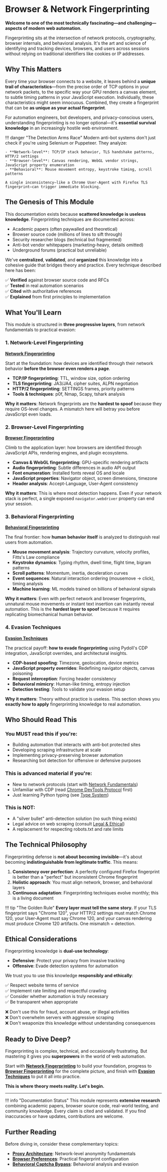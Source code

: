 # Browser & Network Fingerprinting

**Welcome to one of the most technically fascinating—and challenging—aspects of modern web automation.**

Fingerprinting sits at the intersection of network protocols, cryptography, browser internals, and behavioral analysis. It's the art and science of identifying and tracking devices, browsers, and users across sessions without relying on traditional identifiers like cookies or IP addresses.

## Why This Matters

Every time your browser connects to a website, it leaves behind a **unique trail of characteristics**—from the precise order of TCP options in your network packets, to the specific way your GPU renders a canvas element, to subtle timing patterns in your JavaScript execution. Individually, these characteristics might seem innocuous. Combined, they create a fingerprint that can be **as unique as your actual fingerprint**.

For automation engineers, bot developers, and privacy-conscious users, understanding fingerprinting is no longer optional—it's **essential survival knowledge** in an increasingly hostile web environment.

!!! danger "The Detection Arms Race"
    Modern anti-bot systems don't just check if you're using Selenium or Puppeteer. They analyze:
    
    - **Network-level**: TCP/IP stack behavior, TLS handshake patterns, HTTP/2 settings
    - **Browser-level**: Canvas rendering, WebGL vendor strings, JavaScript property enumeration
    - **Behavioral**: Mouse movement entropy, keystroke timing, scroll patterns
    
    A single inconsistency—like a Chrome User-Agent with Firefox TLS fingerprint—can trigger immediate blocking.

## The Genesis of This Module

This documentation exists because **scattered knowledge is useless knowledge**. Fingerprinting techniques are documented across:

- Academic papers (often paywalled and theoretical)
- Browser source code (millions of lines to sift through)
- Security researcher blogs (technical but fragmented)
- Anti-bot vendor whitepapers (marketing-heavy, details omitted)
- Underground forums (practical but unreliable)

We've **centralized**, **validated**, and **organized** this knowledge into a cohesive guide that bridges theory and practice. Every technique described here has been:

✅ **Verified** against browser source code and RFCs  
✅ **Tested** in real automation scenarios  
✅ **Cited** with authoritative references  
✅ **Explained** from first principles to implementation  

## What You'll Learn

This module is structured in **three progressive layers**, from network fundamentals to practical evasion:

### 1. Network-Level Fingerprinting
**[Network Fingerprinting](./network-fingerprinting.md)**

Start at the foundation: how devices are identified through their network behavior **before the browser even renders a page**.

- **TCP/IP fingerprinting**: TTL, window size, option ordering
- **TLS fingerprinting**: JA3/JA4, cipher suites, ALPN negotiation
- **HTTP/2 fingerprinting**: SETTINGS frames, priority patterns
- **Tools & techniques**: p0f, Nmap, Scapy, tshark analysis

**Why it matters**: Network fingerprints are the **hardest to spoof** because they require OS-level changes. A mismatch here will betray you before JavaScript even loads.

### 2. Browser-Level Fingerprinting
**[Browser Fingerprinting](./browser-fingerprinting.md)**

Climb to the application layer: how browsers are identified through JavaScript APIs, rendering engines, and plugin ecosystems.

- **Canvas & WebGL fingerprinting**: GPU-specific rendering artifacts
- **Audio fingerprinting**: Subtle differences in audio API output
- **Font enumeration**: Installed fonts reveal OS and locale
- **JavaScript properties**: Navigator object, screen dimensions, timezone
- **Header analysis**: Accept-Language, User-Agent consistency

**Why it matters**: This is where most detection happens. Even if your network stack is perfect, a single exposed `navigator.webdriver` property can end your session.

### 3. Behavioral Fingerprinting
**[Behavioral Fingerprinting](./behavioral-fingerprinting.md)**

The final frontier: how **human behavior itself** is analyzed to distinguish real users from automation.

- **Mouse movement analysis**: Trajectory curvature, velocity profiles, Fitts's Law compliance
- **Keystroke dynamics**: Typing rhythm, dwell time, flight time, bigram patterns
- **Scroll patterns**: Momentum, inertia, deceleration curves
- **Event sequences**: Natural interaction ordering (mousemove → click), timing analysis
- **Machine learning**: ML models trained on billions of behavioral signals

**Why it matters**: Even with perfect network and browser fingerprints, unnatural mouse movements or instant text insertion can instantly reveal automation. This is the **hardest layer to spoof** because it requires replicating biomechanical human behavior.

### 4. Evasion Techniques
**[Evasion Techniques](./evasion-techniques.md)**

The practical payoff: **how to evade fingerprinting** using Pydoll's CDP integration, JavaScript overrides, and architectural insights.

- **CDP-based spoofing**: Timezone, geolocation, device metrics
- **JavaScript property overrides**: Redefining navigator objects, canvas poisoning
- **Request interception**: Forcing header consistency
- **Behavioral mimicry**: Human-like timing, entropy injection
- **Detection testing**: Tools to validate your evasion setup

**Why it matters**: Theory without practice is useless. This section shows you **exactly how to apply** fingerprinting knowledge to real automation.

## Who Should Read This

### **You MUST read this if you're:**
- Building automation that interacts with anti-bot protected sites
- Developing scraping infrastructure at scale
- Implementing privacy-preserving browser automation
- Researching bot detection for offensive or defensive purposes

### **This is advanced material if you're:**
- New to network protocols (start with [Network Fundamentals](../network/network-fundamentals.md))
- Unfamiliar with CDP (read [Chrome DevTools Protocol](../fundamentals/cdp.md) first)
- Just learning Python typing (see [Type System](../fundamentals/typing-system.md))

### **This is NOT:**
- A "silver bullet" anti-detection solution (no such thing exists)
- Legal advice on web scraping (consult [Legal & Ethical](../network/proxy-legal.md))
- A replacement for respecting robots.txt and rate limits

## The Technical Philosophy

Fingerprinting defense is **not about becoming invisible**—it's about becoming **indistinguishable from legitimate traffic**. This means:

1. **Consistency over perfection**: A perfectly configured Firefox fingerprint is better than a "perfect" but inconsistent Chrome fingerprint
2. **Holistic approach**: You must align network, browser, and behavioral layers
3. **Continuous adaptation**: Fingerprinting techniques evolve monthly; this is a living document

!!! tip "The Golden Rule"
    **Every layer must tell the same story.** If your TLS fingerprint says "Chrome 120", your HTTP/2 settings must match Chrome 120, your User-Agent must say Chrome 120, and your canvas rendering must produce Chrome 120 artifacts. One mismatch = detection.

## Ethical Considerations

Fingerprinting knowledge is **dual-use technology**:

- **Defensive**: Protect your privacy from invasive tracking
- **Offensive**: Evade detection systems for automation

We trust you to use this knowledge **responsibly and ethically**:

✅ Respect website terms of service  
✅ Implement rate limiting and respectful crawling  
✅ Consider whether automation is truly necessary  
✅ Be transparent when appropriate  

❌ Don't use this for fraud, account abuse, or illegal activities  
❌ Don't overwhelm servers with aggressive scraping  
❌ Don't weaponize this knowledge without understanding consequences  

## Ready to Dive Deep?

Fingerprinting is complex, technical, and occasionally frustrating. But mastering it gives you **superpowers** in the world of web automation.

Start with **[Network Fingerprinting](./network-fingerprinting.md)** to build your foundation, progress to **[Browser Fingerprinting](./browser-fingerprinting.md)** for the complete picture, and finish with **[Evasion Techniques](./evasion-techniques.md)** to put it all into practice.

**This is where theory meets reality. Let's begin.**

---

!!! info "Documentation Status"
    This module represents **extensive research** combining academic papers, browser source code, real-world testing, and community knowledge. Every claim is cited and validated. If you find inaccuracies or have updates, contributions are welcome.

## Further Reading

Before diving in, consider these complementary topics:

- **[Proxy Architecture](../network/http-proxies.md)**: Network-level anonymity fundamentals
- **[Browser Preferences](../../features/configuration/browser-preferences.md)**: Practical fingerprint configuration
- **[Behavioral Captcha Bypass](../../features/advanced/behavioral-captcha-bypass.md)**: Behavioral analysis and evasion
